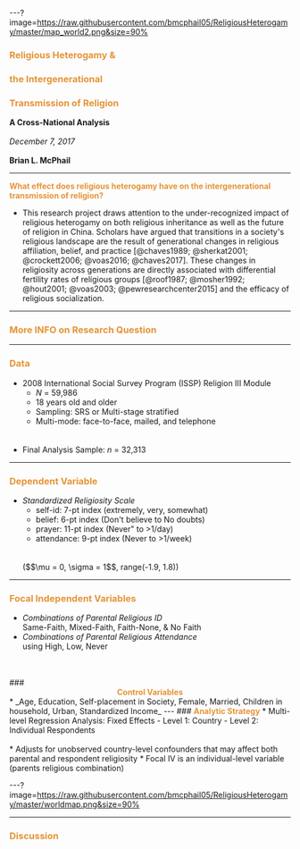 ---?image=https://raw.githubusercontent.com/bmcphail05/ReligiousHeterogamy/master/map_world2.png&size=90%
### <span style="color:#e49436; font-weight:bold">Religious Heterogamy &</span>
### <span style="color:#e49436; font-weight:bold">the Intergenerational</span>
### <span style="color:#e49436; font-weight:bold">Transmission of Religion</span></span>
**A Cross-National Analysis**
<br>
<br>
_December 7, 2017_
<br>
<br>
**Brian L. McPhail**     



---
<span style="color:#e49436; font-weight:bold">What effect does religious heterogamy have on the intergenerational transmission of religion?</span>
<br>
  * This research project draws attention to the under-recognized impact of religious heterogamy on both religious inheritance as well as the future of religion in China. Scholars have argued that transitions in a society's religious landscape are the result of generational changes in religious affiliation, belief, and practice [@chaves1989; @sherkat2001; @crockett2006; @voas2016; @chaves2017]. These changes in religiosity across generations are directly associated with differential fertility rates of religious groups [@roof1987; @mosher1992; @hout2001; @voas2003; @pewresearchcenter2015] and the efficacy of religious socialization.
---
### <span style="color:#e49436; font-weight:bold">More INFO on Research Question</span>

---
### <span style="color:#e49436; font-weight:bold">Data</span>

* 2008 International Social Survey Program (ISSP) Religion III Module
  - _N_ = 59,986
  - 18 years old and older
  - Sampling: SRS or Multi-stage stratified
  - Multi-mode: face-to-face, mailed, and telephone
  <br>
  <br>
* Final Analysis Sample:  _n_ = 32,313
---
### <span style="color:#e49436; font-weight:bold">Dependent Variable</span>
* _Standardized Religiosity Scale_
  - self-id: 7-pt index (extremely, very, somewhat)
  - belief: 6-pt index (Don't believe to No doubts)
  - prayer: 11-pt index (Never" to >1/day)
  - attendance: 9-pt index (Never to >1/week)
  <br>
  <br>
  ($$\mu = 0, \sigma = 1$$, range(-1.9, 1.8))
---
### <span style="color:#e49436; font-weight:bold">Focal Independent Variables</span>
* _Combinations of Parental Religious ID_  
Same-Faith, Mixed-Faith, Faith-None, & No Faith
* _Combinations of Parental Religious Attendance_  
using High, Low, Never
<br>
<br>
### <center><span style="color:#e49436; font-weight:bold">Control Variables</span></center>
* _Age, Education, Self-placement in Society, Female, Married, Children in household, Urban, Standardized Income_
---
### <span style="color:#e49436; font-weight:bold">Analytic Strategy</span>
* Multi-level Regression Analysis: Fixed Effects
  - Level 1: Country
  - Level 2: Individual Respondents
<br>
<br>
* Adjusts for unobserved country-level confounders that may affect both parental and respondent religiosity
* Focal IV is an individual-level variable (parents religious combination)

---?image=https://raw.githubusercontent.com/bmcphail05/ReligiousHeterogamy/master/worldmap.png&size=90%

---
### <span style="color:#e49436; font-weight:bold">Discussion</span>
